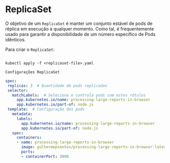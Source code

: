 # ReplicaSet

O objetivo de um ``ReplicaSet`` é manter um conjunto estável de pods de réplica em execução a qualquer momento. Como tal, é frequentemente usado para garantir a disponibilidade de um número específico de Pods idênticos.

Para criar o ``ReplicaSet``:

```shell

kubectl apply -f <replicaset-file>.yaml 
```

``Configurações ReplicaSet``

 ```yaml
spec:
  replicas: 3  # Quantidade de pods replicados
  selector:
    matchLabels:  # Seleciona e controla pods com estes rótulos
      app.kubernetes.io/name: processing-large-reports-in-browser
      app.kubernetes.io/part-of: node.js
  template:  # Configuração dos pods
    metadata:
      labels:
        app.kubernetes.io/name: processing-large-reports-in-browser
        app.kubernetes.io/part-of: node.js
    spec:
      containers:
      - name: processing-large-reports-in-browser
        image: gulhermepsantos/processing-large-reports-in-browser:latest
        ports:
        - containerPort: 3000

```          
